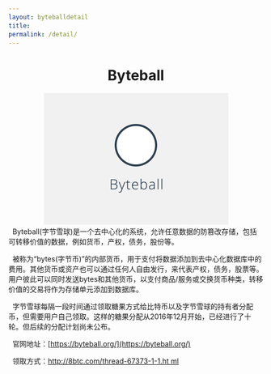 ```yaml
---
layout: byteballdetail
title:  
permalink: /detail/
---
```

<h1 align = "center">Byteball</h1>
<div style="text-align: center"><img src="/resource/Byteball.png"></div>
&nbsp;&nbsp;Byteball(字节雪球)是一个去中心化的系统，允许任意数据的防篡改存储，包括可转移价值的数据，例如货币，产权，债务，股份等。

&nbsp;&nbsp;被称为“bytes(字节币)”的内部货币，用于支付将数据添加到去中心化数据库中的费用。其他货币或资产也可以通过任何人自由发行，来代表产权，债务，股票等。用户彼此可以同时发送bytes和其他货币，以支付商品/服务或交换货币种类，转移价值的交易将作为存储单元添加到数据库。

&nbsp;&nbsp;字节雪球每隔一段时间通过领取糖果方式给比特币以及字节雪球的持有者分配币，但需要用户自己领取。这样的糖果分配从2016年12月开始，已经进行了十轮。但后续的分配计划尚未公布。

&nbsp;&nbsp;官网地址：[https://byteball.org/](https://byteball.org/)

&nbsp;&nbsp;领取方式：[http://8btc.com/thread-67373-1-1.ht ml](http://8btc.com/thread-67373-1-1.html)